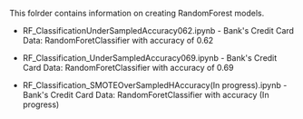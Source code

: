 This folrder contains information on creating RandomForest models.
 - RF_ClassificationUnderSampledAccuracy062.ipynb - Bank's Credit Card Data:  RandomForetClassifier with accuracy of 0.62
  
 - RF_Classification_UnderSampledAccuracy069.ipynb -  Bank's Credit Card Data: RandomForetClassifier with accuracy of 0.69
 
 - RF_Classification_SMOTEOverSampledHAccuracy(In progress).ipynb -  Bank's Credit Card Data: RandomForetClassifier with accuracy (In progress)

